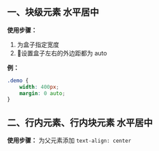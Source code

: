## 一、块级元素 水平居中

**使用步骤：**
1. 为盒子指定宽度
2. 设置盒子左右的外边距都为 auto

**例：**
```css
.demo {
    width: 400px;
    margin: 0 auto;
}
```

## 二、行内元素、行内块元素 水平居中

**使用步骤：** 为父元素添加 `text-align: center`